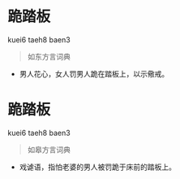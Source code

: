 # 跪踏板
kuei6 taeh8 baen3
> 如东方言词典
- 男人花心，女人罚男人跪在踏板上，以示儆戒。

# 跪踏板
kuei6 taeh8 baen3
> 如皋方言词典
- 戏谑语，指怕老婆的男人被罚跪于床前的踏板上。
